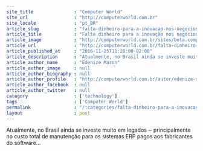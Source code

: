 ```yaml
---
site_title               : "Computer World"
site_url                 : "http://computerworld.com.br"
site_locale              : "pt_BR"
article_slug             : "falta-dinheiro-para-a-inovacao-nos-negocios-de-ti"
article_title            : "Falta dinheiro para a inovação nos negócios de TI?"
article_image            : "http://computerworld.com.br/sites/beta.computerworld.com.br/files/news_articles/money.jpg"
article_url              : "http://computerworld.com.br/falta-dinheiro-para-inovacao-nos-negocios-de-ti"
article_published_at     : "2016-11-25T11:20:00-02:00"
article_description      : "Atualmente, no Brasil ainda se investe muito em legados ─ principalmente no custo total de manutenção para os sistemas ERP pagos aos fabricantes do software..."
article_author_name      : "Edenize Maron"
article_author_image     : null
article_author_biography : null
article_author_profile   : "http://computerworld.com.br/autor/edenize-maron"
article_author_facebook  : null
article_author_twitter   : null
category                 : ['technology']
tags                     : ['Computer World']
permalink                : "/:categories/falta-dinheiro-para-a-inovacao-nos-negocios-de-ti/"
layout                   : post
---
```


Atualmente, no Brasil ainda se investe muito em legados ─ principalmente no custo total de manutenção para os sistemas ERP pagos aos fabricantes do software...
